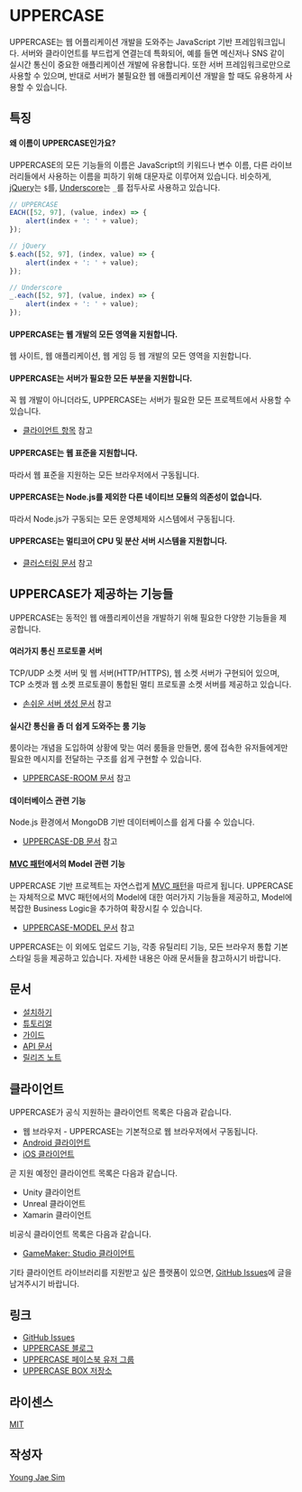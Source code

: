 # UPPERCASE
UPPERCASE는 웹 어플리케이션 개발을 도와주는 JavaScript 기반 프레임워크입니다. 서버와 클라이언트를 부드럽게 연결는데 특화되어, 예를 들면 메신저나 SNS 같이 실시간 통신이 중요한 애플리케이션 개발에 유용합니다. 또한 서버 프레임워크로만으로 사용할 수 있으며, 반대로 서버가 불필요한 웹 애플리케이션 개발을 할 때도 유용하게 사용할 수 있습니다.

## 특징
#### 왜 이름이 UPPERCASE인가요?
UPPERCASE의 모든 기능들의 이름은 JavaScript의 키워드나 변수 이름, 다른 라이브러리들에서 사용하는 이름을 피하기 위해 대문자로 이루어져 있습니다. 비슷하게, [jQuery](https://jquery.com/)는 `$`를, [Underscore](http://underscorejs.org/)는 `_`를 접두사로 사용하고 있습니다.

```javascript
// UPPERCASE
EACH([52, 97], (value, index) => {
    alert(index + ': ' + value);
});

// jQuery
$.each([52, 97], (index, value) => {
    alert(index + ': ' + value);
});

// Underscore
_.each([52, 97], (value, index) => {
    alert(index + ': ' + value);
});
```

#### UPPERCASE는 웹 개발의 모든 영역을 지원합니다.
웹 사이트, 웹 애플리케이션, 웹 게임 등 웹 개발의 모든 영역을 지원합니다.

#### UPPERCASE는 서버가 필요한 모든 부분을 지원합니다.
꼭 웹 개발이 아니더라도, UPPERCASE는 서버가 필요한 모든 프로젝트에서 사용할 수 있습니다.
* [클라이언트 항목](#클라이언트) 참고

#### UPPERCASE는 웹 표준을 지원합니다.
따라서 웹 표준을 지원하는 모든 브라우저에서 구동됩니다.

#### UPPERCASE는 Node.js를 제외한 다른 네이티브 모듈의 의존성이 없습니다.
따라서 Node.js가 구동되는 모든 운영체제와 시스템에서 구동됩니다.

#### UPPERCASE는 멀티코어 CPU 및 분산 서버 시스템을 지원합니다.
* [클러스터링 문서](DOC/GUIDE/CLUSTERING.md) 참고

## UPPERCASE가 제공하는 기능들
UPPERCASE는 동적인 웹 애플리케이션을 개발하기 위해 필요한 다양한 기능들을 제공합니다.

#### 여러가지 통신 프로토콜 서버
TCP/UDP 소켓 서버 및 웹 서버(HTTP/HTTPS), 웹 소켓 서버가 구현되어 있으며, TCP 소켓과 웹 소켓 프로토콜이 통합된 멀티 프로토콜 소켓 서버를 제공하고 있습니다.
* [손쉬운 서버 생성 문서](DOC/GUIDE/UPPERCASE-CORE-NODE.md#손쉬운-서버-생성) 참고

#### 실시간 통신을 좀 더 쉽게 도와주는 룸 기능
룸이라는 개념을 도입하여 상황에 맞는 여러 룸들을 만들면, 룸에 접속한 유저들에게만 필요한 메시지를 전달하는 구조를 쉽게 구현할 수 있습니다.
* [UPPERCASE-ROOM 문서](DOC/GUIDE/UPPERCASE-ROOM.md) 참고

#### 데이터베이스 관련 기능
Node.js 환경에서 MongoDB 기반 데이터베이스를 쉽게 다룰 수 있습니다.
* [UPPERCASE-DB 문서](DOC/GUIDE/UPPERCASE-DB.md) 참고

#### [MVC 패턴](https://ko.wikipedia.org/wiki/%EB%AA%A8%EB%8D%B8-%EB%B7%B0-%EC%BB%A8%ED%8A%B8%EB%A1%A4%EB%9F%AC)에서의 Model 관련 기능
UPPERCASE 기반 프로젝트는 자연스럽게 [MVC 패턴](https://ko.wikipedia.org/wiki/%EB%AA%A8%EB%8D%B8-%EB%B7%B0-%EC%BB%A8%ED%8A%B8%EB%A1%A4%EB%9F%AC)을 따르게 됩니다. UPPERCASE는 자체적으로 MVC 패턴에서의 Model에 대한 여러가지 기능들을 제공하고, Model에 복잡한 Business Logic을 추가하여 확장시킬 수 있습니다.
* [UPPERCASE-MODEL 문서](DOC/GUIDE/UPPERCASE-MODEL.md) 참고

UPPERCASE는 이 외에도 업로드 기능, 각종 유틸리티 기능, 모든 브라우저 통합 기본 스타일 등을 제공하고 있습니다. 자세한 내용은 아래 문서들을 참고하시기 바랍니다.

## 문서
* [설치하기](DOC/INSTALL.md)
* [튜토리얼](DOC/TUTORIAL.md)
* [가이드](DOC/GUIDE.md)
* [API 문서](API/README.md)
* [릴리즈 노트](DOC/RELEASE.md)

## 클라이언트
UPPERCASE가 공식 지원하는 클라이언트 목록은 다음과 같습니다.
* 웹 브라우저 - UPPERCASE는 기본적으로 웹 브라우저에서 구동됩니다.
* [Android 클라이언트](https://github.com/Hanul/Uniconn-Android)
* [iOS 클라이언트](https://github.com/Hanul/Uniconn-iOS)

곧 지원 예정인 클라이언트 목록은 다음과 같습니다.
* Unity 클라이언트
* Unreal 클라이언트
* Xamarin 클라이언트

비공식 클라이언트 목록은 다음과 같습니다.
* [GameMaker: Studio 클라이언트](https://github.com/Hanul/UPPERCASE-GameMaker-Client)

기타 클라이언트 라이브러리를 지원받고 싶은 플랫폼이 있으면, [GitHub Issues](https://github.com/Hanul/UPPERCASE/issues)에 글을 남겨주시기 바랍니다.

## 링크
* [GitHub Issues](https://github.com/Hanul/UPPERCASE/issues)
* [UPPERCASE 블로그](http://blog.uppercase.io)
* [UPPERCASE 페이스북 유저 그룹](https://www.facebook.com/groups/uppercase/)
* [UPPERCASE BOX 저장소](http://box.uppercase.io)

## 라이센스
[MIT](LICENSE)

## 작성자
[Young Jae Sim](https://github.com/Hanul)